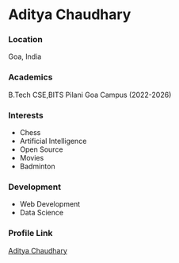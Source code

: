 # Aditya Chaudhary

### Location

Goa, India

### Academics

B.Tech CSE,BITS Pilani Goa Campus (2022-2026)

### Interests

- Chess
- Artificial Intelligence
- Open Source
- Movies
- Badminton

### Development

- Web Development
- Data Science

### Profile Link

[Aditya Chaudhary](https://github.com/AdiCh0603)
